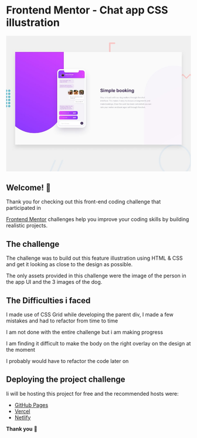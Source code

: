 # Frontend Mentor - Chat app CSS illustration

![Design preview for the Chat app CSS illustration coding challenge](./design/desktop-preview.jpg)

## Welcome! 👋

Thank you for checking out this front-end coding challenge that participated in 

[Frontend Mentor](https://www.frontendmentor.io) challenges help you improve your coding skills by building realistic projects.


## The challenge

The challenge was to build out this feature illustration using HTML & CSS and get it looking as close to the design as possible.

The only assets provided in this challenge were the image of the person in the app UI and the 3 images of the dog. 

## The Difficulties i faced 

I made use of CSS Grid while developing the parent div, I made a few mistakes and had to refactor from time to time

I am not done with the entire challenge but i am making progress 

I am finding it difficult to make the body on the right overlay on the design at the moment 

I probably would have to refactor the code later on






## Deploying the project challenge

Ii will be hosting this project for free and the recommended hosts were:

- [GitHub Pages](https://pages.github.com/)
- [Vercel](https://vercel.com/)
- [Netlify](https://www.netlify.com/)




**Thank you** 🚀
